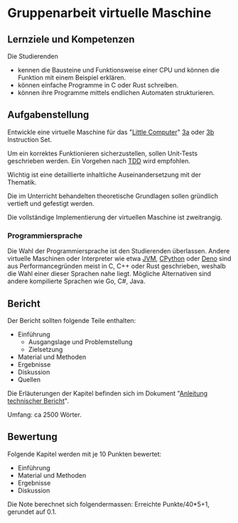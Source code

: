 # Gruppenarbeit virtuelle Maschine

## Lernziele und Kompetenzen

Die Studierenden

- kennen die Bausteine und Funktionsweise einer CPU und können die Funktion mit einem Beispiel erklären.
- können einfache Programme in C oder Rust schreiben.
- können ihre Programme mittels endlichen Automaten strukturieren.

## Aufgabenstellung

Entwickle eine virtuelle Maschine für das "[Little Computer](https://en.wikipedia.org/wiki/Little_Computer_3)"
[3a](https://www.cs.utexas.edu/users/fussell/cs310h/lectures/Lecture_10-310h.pdf)
oder
[3b](https://users.ece.utexas.edu/~patt/21s.460n/handouts/appA.pdf)
Instruction Set.

Um ein korrektes Funktionieren sicherzustellen, sollen Unit-Tests geschrieben werden.
Ein Vorgehen nach [TDD](https://de.wikipedia.org/wiki/Testgetriebene_Entwicklung) wird empfohlen.

Wichtig ist eine detaillierte inhaltliche Auseinandersetzung mit der Thematik.

Die im Unterricht behandelten theoretische Grundlagen sollen gründlich vertieft und gefestigt werden.

Die vollständige Implementierung der virtuellen Maschine ist zweitrangig.

### Programmiersprache

Die Wahl der Programmiersprache ist den Studierenden überlassen.
Andere virtuelle Maschinen oder Interpreter wie
etwa [JVM](https://de.wikipedia.org/wiki/Java_Virtual_Machine), [CPython](https://en.wikipedia.org/wiki/CPython)
oder [Deno](https://en.wikipedia.org/wiki/Deno_(software)) sind aus Performancegründen meist in C, C++ oder Rust
geschrieben, weshalb die Wahl einer dieser Sprachen nahe liegt.
Mögliche Alternativen sind andere kompilierte Sprachen wie Go, C#, Java.

## Bericht

Der Bericht sollten folgende Teile enthalten:

- Einführung
    - Ausgangslage und Problemstellung
    - Zielsetzung
- Material und Methoden
- Ergebnisse
- Diskussion
- Quellen

Die Erläuterungen der Kapitel befinden sich im
Dokument "[Anleitung technischer Bericht](AnleitungTechnischerBericht.pdf)".

Umfang: ca 2500 Wörter.

## Bewertung

Folgende Kapitel werden mit je 10 Punkten bewertet:

- Einführung
- Material und Methoden
- Ergebnisse
- Diskussion

Die Note berechnet sich folgendermassen: Erreichte Punkte/40*5+1, gerundet auf 0.1.